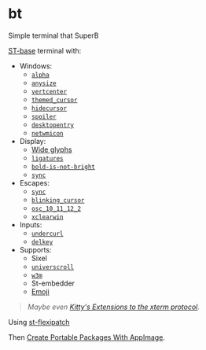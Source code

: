 # bt
Simple terminal that SuperB

[ST-base](https://st.suckless.org) terminal with:
- Windows:
  - [`alpha`](https://st.suckless.org/patches/alpha)
  - [`anysize`](https://st.suckless.org/patches/anysize)
  - [`vertcenter`](https://st.suckless.org/patches/vertcenter)
  - [`themed_cursor`](https://st.suckless.org/patches/themed_cursor)
  - [`hidecursor`](https://st.suckless.org/patches/hidecursor)
  - [`spoiler`](https://st.suckless.org/patches/spoiler)
  - [`desktopentry`](https://st.suckless.org/patches/desktopentry)
  - [`netwmicon`](https://st.suckless.org/patches/netwmicon)
- Display:
  - [Wide glyphs](https://www.reddit.com/r/suckless/comments/jt90ai/update_support_for_proper_glyph_rendering_in_st)
  - [`ligatures`](https://st.suckless.org/patches/ligatures)
  - [`bold-is-not-bright`](https://st.suckless.org/patches/bold-is-not-bright)
  - [`sync`](https://st.suckless.org/patches/sync)
- Escapes:
  - [`sync`](https://st.suckless.org/patches/blinking_cursor)
  - [`blinking_cursor`](https://st.suckless.org/patches/osc_10_11_12_2)
  - [`osc_10_11_12_2`](https://st.suckless.org/patches/xclearwin)
  - [`xclearwin`](https://st.suckless.org/patches/undercurl)
- Inputs:
  - [`undercurl`](https://st.suckless.org/patches/delkey)
  - [`delkey`](https://st.suckless.org/patches/universcroll)
- Supports:
  - Sixel
  - [`universcroll`](https://st.suckless.org/patches/w3m)
  - [`w3m`](https://st.suckless.org/patches/workingdir)
  - St-embedder
  - [Emoji](https://www.youtube.com/watch?v=f9qNXV01yzg)

> *Maybe even [Kitty's Extensions to the xterm protocol](https://sw.kovidgoyal.net/kitty/protocol-extensions.html).*

Using [st-flexipatch](https://github.com/bakkeby/st-flexipatch)

Then [Create Portable Packages With AppImage](https://youtu.be/Wy63jwjpNg4).
